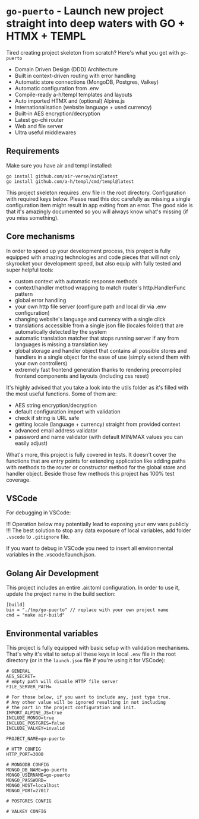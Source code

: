 # `go-puerto` - Launch new project straight into deep waters with GO + HTMX + TEMPL

Tired creating project skeleton from scratch? Here's what you get with `go-puerto`

- Domain Driven Design (DDD) Architecture
- Built in context-driven routing with error handling
- Automatic store connections (MongoDB, Postgres, Valkey)
- Automatic configuration from .env
- Compile-ready a-h/templ templates and layouts
- Auto imported HTMX and (optional) Alpine.js
- Internationalisation (website language + used currency)
- Built-in AES encryption/decryption
- Latest go-chi router
- Web and file server
- Ultra useful middlewares

## Requirements

Make sure you have air and templ installed:

```
go install github.com/air-verse/air@latest
go install github.com/a-h/templ/cmd/templ@latest
```

This project skeleton requires .env file in the root directory. Configuration with required keys below.
Please read this doc carefully as missing a single configuration item might result in app exiting from an error. The good side is that it's amazingly documented so you will always know what's missing (if you miss something).

## Core mechanisms

In order to speed up your development process, this project is fully equipped with amazing technologies and code pieces that will not only skyrocket your development speed, but also equip with fully tested and super helpful tools:

- custom context with automatic response methods
- context/handler method wrapping to match router's http.HandlerFunc pattern
- global error handling
- your own http file server (configure path and local dir via .env configuration)
- changing website's language and currency with a single click
- translations accessible from a single json file (locales folder) that are automatically detected by the system
- automatic translation matcher that stops running server if any from languages is missing a translation key
- global storage and handler object that contains all possible stores and handlers in a single object for the ease of use (simply extend them with your own controllers)
- extremely fast frontend generation thanks to rendering precompiled frontend components and layouts (including css reset)

It's highly advised that you take a look into the utils folder as it's filled with the most useful functions. Some of them are:

- AES string encryption/decryption
- default configuration import with validation
- check if string is URL safe
- getting locale (language + currency) straight from provided context
- advanced email address validator
- password and name validator (with default MIN/MAX values you can easily adjust)

What's more, this project is fully covered in tests. It doesn't cover the functions that are entry points for extending application like adding paths with methods to the router or constructor method for the global store and handler object. Beside those few methods this project has 100% test coverage.

## VSCode

For debugging in VSCode:

!!! Operation below may potentially lead to exposing your env vars publicly !!!
The best solution to stop any data exposure of local variables, add folder `.vscode` to `.gitignore` file.

If you want to debug in VSCode you need to insert all environmental variables in the .vscode/launch.json.

## Golang Air Development

This project includes an entire .air.toml configuration. In order to use it, update the project name in the build section:

```
[build]
bin = "./tmp/go-puerto" // replace with your own project name
cmd = "make air-build"
```

## Environmental variables

This project is fully equipped with basic setup with validation mechanisms. That's why it's vital to setup all these keys in local `.env` file in the root directory (or in the `launch.json` file if you're using it for VSCode):

```
# GENERAL
AES_SECRET=
# empty path will disable HTTP file server
FILE_SERVER_PATH=

# For those below, if you want to include any, just type true.
# Any other value will be ignored resulting in not including
# the part in the project configuration and init.
IMPORT_ALPINE_JS=true
INCLUDE_MONGO=true
INCLUDE_POSTGRES=false
INCLUDE_VALKEY=invalid

PROJECT_NAME=go-puerto

# HTTP CONFIG
HTTP_PORT=3000

# MONGODB CONFIG
MONGO_DB_NAME=go-puerto
MONGO_USERNAME=go-puerto
MONGO_PASSWORD=
MONGO_HOST=localhost
MONGO_PORT=27017

# POSTGRES CONFIG

# VALKEY CONFIG
```
